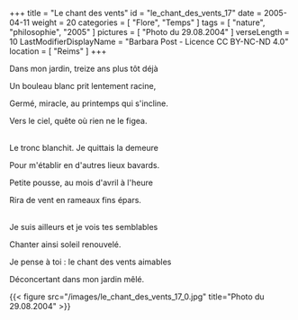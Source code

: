 +++
title = "Le chant des vents"
id = "le_chant_des_vents_17"
date = 2005-04-11
weight = 20
categories = [ "Flore", "Temps" ]
tags = [ "nature", "philosophie", "2005" ]
pictures = [ "Photo du 29.08.2004" ]
verseLength = 10
LastModifierDisplayName = "Barbara Post - Licence CC BY-NC-ND 4.0"
location = [ "Reims" ]
+++

Dans mon jardin, treize ans plus tôt déjà

Un bouleau blanc prit lentement racine,

Germé, miracle, au printemps qui s'incline.

Vers le ciel, quête où rien ne le figea.

 \
Le tronc blanchit. Je quittais la demeure

Pour m'établir en d'autres lieux bavards.

Petite pousse, au mois d'avril à l'heure

Rira de vent en rameaux fins épars.

 \
Je suis ailleurs et je vois tes semblables

Chanter ainsi soleil renouvelé.

Je pense à toi : le chant des vents aimables

Déconcertant dans mon jardin mêlé.

{{< figure src="/images/le_chant_des_vents_17_0.jpg" title="Photo du 29.08.2004" >}}
